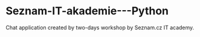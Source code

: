 # Seznam-IT-akademie---Python

Chat application created by two-days workshop by Seznam.cz IT academy.
